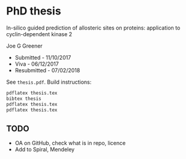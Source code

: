 # PhD thesis

In-silico guided prediction of allosteric sites on proteins: application to cyclin-dependent kinase 2

Joe G Greener

- Submitted - 11/10/2017
- Viva - 06/12/2017
- Resubmitted - 07/02/2018

See `thesis.pdf`. Build instructions:
```bash
pdflatex thesis.tex
bibtex thesis
pdflatex thesis.tex
pdflatex thesis.tex
```


## TODO

- OA on GitHub, check what is in repo, licence
- Add to Spiral, Mendeley
